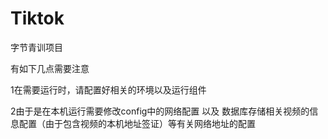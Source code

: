 # Tiktok
字节青训项目

有如下几点需要注意

1在需要运行时，请配置好相关的环境以及运行组件

2由于是在本机运行需要修改config中的网络配置 以及 数据库存储相关视频的信息配置（由于包含视频的本机地址签证）等有关网络地址的配置

